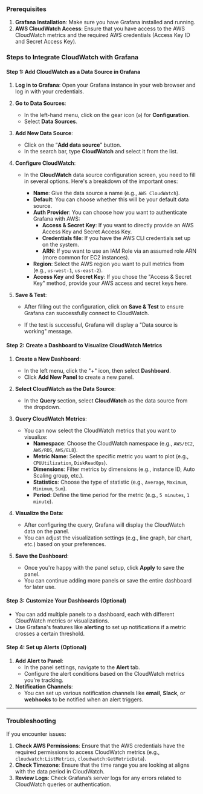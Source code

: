 ### Prerequisites
1. **Grafana Installation**: Make sure you have Grafana installed and running.
2. **AWS CloudWatch Access**: Ensure that you have access to the AWS CloudWatch metrics and the required AWS credentials (Access Key ID and Secret Access Key).

### Steps to Integrate CloudWatch with Grafana

#### Step 1: Add CloudWatch as a Data Source in Grafana
1. **Log in to Grafana**: Open your Grafana instance in your web browser and log in with your credentials.
2. **Go to Data Sources**:
   - In the left-hand menu, click on the gear icon (`⚙️`) for **Configuration**.
   - Select **Data Sources**.
3. **Add New Data Source**:
   - Click on the “**Add data source**” button.
   - In the search bar, type **CloudWatch** and select it from the list.
4. **Configure CloudWatch**:
   - In the **CloudWatch** data source configuration screen, you need to fill in several options. Here's a breakdown of the important ones:
   
     - **Name**: Give the data source a name (e.g., `AWS CloudWatch`).
     - **Default**: You can choose whether this will be your default data source.
     - **Auth Provider**: You can choose how you want to authenticate Grafana with AWS:
       - **Access & Secret Key**: If you want to directly provide an AWS Access Key and Secret Access Key.
       - **Credentials file**: If you have the AWS CLI credentials set up on the system.
       - **ARN**: If you want to use an IAM Role via an assumed role ARN (more common for EC2 instances).
     - **Region**: Select the AWS region you want to pull metrics from (e.g., `us-west-1`, `us-east-2`).
     - **Access Key** and **Secret Key**: If you chose the "Access & Secret Key" method, provide your AWS access and secret keys here.
   
5. **Save & Test**:
   - After filling out the configuration, click on **Save & Test** to ensure Grafana can successfully connect to CloudWatch.
   
   - If the test is successful, Grafana will display a "Data source is working" message.

#### Step 2: Create a Dashboard to Visualize CloudWatch Metrics
1. **Create a New Dashboard**:
   - In the left menu, click the "+" icon, then select **Dashboard**.
   - Click **Add New Panel** to create a new panel.
   
2. **Select CloudWatch as the Data Source**:
   - In the **Query** section, select **CloudWatch** as the data source from the dropdown.
   
3. **Query CloudWatch Metrics**:
   - You can now select the CloudWatch metrics that you want to visualize:
     - **Namespace**: Choose the CloudWatch namespace (e.g., `AWS/EC2`, `AWS/RDS`, `AWS/ELB`).
     - **Metric Name**: Select the specific metric you want to plot (e.g., `CPUUtilization`, `DiskReadOps`).
     - **Dimensions**: Filter metrics by dimensions (e.g., instance ID, Auto Scaling group, etc.).
     - **Statistics**: Choose the type of statistic (e.g., `Average`, `Maximum`, `Minimum`, `Sum`).
     - **Period**: Define the time period for the metric (e.g., `5 minutes`, `1 minute`).
   
4. **Visualize the Data**:
   - After configuring the query, Grafana will display the CloudWatch data on the panel.
   - You can adjust the visualization settings (e.g., line graph, bar chart, etc.) based on your preferences.
   
5. **Save the Dashboard**:
   - Once you're happy with the panel setup, click **Apply** to save the panel.
   - You can continue adding more panels or save the entire dashboard for later use.

#### Step 3: Customize Your Dashboards (Optional)
- You can add multiple panels to a dashboard, each with different CloudWatch metrics or visualizations.
- Use Grafana's features like **alerting** to set up notifications if a metric crosses a certain threshold.

#### Step 4: Set up Alerts (Optional)
1. **Add Alert to Panel**:
   - In the panel settings, navigate to the **Alert** tab.
   - Configure the alert conditions based on the CloudWatch metrics you're tracking.
2. **Notification Channels**:
   - You can set up various notification channels like **email**, **Slack**, or **webhooks** to be notified when an alert triggers.

---

### Troubleshooting
If you encounter issues:
1. **Check AWS Permissions**: Ensure that the AWS credentials have the required permissions to access CloudWatch metrics (e.g., `cloudwatch:ListMetrics`, `cloudwatch:GetMetricData`).
2. **Check Timezone**: Ensure that the time range you are looking at aligns with the data period in CloudWatch.
3. **Review Logs**: Check Grafana’s server logs for any errors related to CloudWatch queries or authentication.
